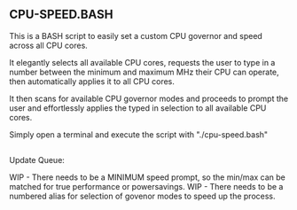 ## CPU-SPEED.BASH
This is a BASH script to easily set a custom CPU governor and speed across all CPU cores.

It elegantly selects all available CPU cores, requests the user to type in a number between the 
minimum and maximum MHz their CPU can operate, then automatically applies it to all CPU cores. 

It then scans for available CPU governor modes and proceeds to prompt the user and 
effortlessly applies the typed in selection to all available CPU cores.

Simply open a terminal and execute the script with "./cpu-speed.bash"

##
Update Queue:

WIP - There needs to be a MINIMUM speed prompt, so the min/max can be matched for true performance or powersavings. 
WIP - There needs to be a numbered alias for selection of govenor modes to speed up the process. 

##
